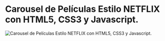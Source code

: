 # Carousel de Películas Estilo NETFLIX con HTML5, CSS3 y Javascript.

![Carousel de Películas Estilo NETFLIX con HTML5, CSS3 y Javascript.](https://raw.githubusercontent.com/falconmasters/p-gina-estilo-netflix/carousel/img/thumb.png)

